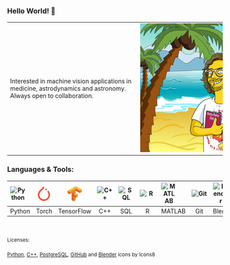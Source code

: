 ### Hello World! 👋

<table>
    <tr> 
        <td>
            <div style="width:290px">Interested in machine vision applications in medicine, astrodynamics and astronomy. Always open to collaboration.</div>
        </td>
        <td>
            <div style="width:590px"><img src="imgs/5de3997c13372400174c5d95.jpeg" width="400"> </div>
        </td>
    </tr>
</table>

### Languages & Tools:

| <img align="left" alt="Python" width="36px" src="https://img.icons8.com/color/48/000000/python.png" /> | <img align="left" alt = "PyTorch"   width="36px" src="imgs/pytorch-icon.png" /> | <center><img align="center" alt="TensorFlow" width="36px" src="imgs/tensorflow-icon.png" /></center> | <img align="left" alt="C++" width="36px" src="https://img.icons8.com/color/48/000000/c-plus-plus-logo.png" /> | <img align="left" alt="SQL" width="36px" src="https://img.icons8.com/color/48/000000/postgreesql.png" /> | <img align="left" alt="R" width="36px" src="https://www.r-project.org/logo/Rlogo.png" /> | <img align="left" alt="MATLAB" width="36px" src="https://upload.wikimedia.org/wikipedia/commons/2/21/Matlab_Logo.png" /> | <img align="left" alt="Git" width="36px" src="https://img.icons8.com/fluent/48/000000/github.png" /> | <img align="left" alt="Blender" width="36px" src="https://img.icons8.com/color/48/000000/blender-3d.png" /> |
| --- | --- | --- | --- | --- | --- | --- | --- | --- |
| <center>Python | <center>Torch | <center>TensorFlow | <center>C++ | <center>SQL | <center>R | <center>MATLAB | <center>Git | <center>Blender |

<br>
<br>
<sup> Licenses:</sup>

<sup>[Python](https://icons8.com/icon/13441/python), [C++](https://icons8.com/icon/40669/c++), [PostgreSQL](https://icons8.com/icon/38561/postgresql), [GitHub](https://icons8.com/icon/AZOZNnY73haj/github) and [Blender](https://icons8.com/icon/65231/blender-3d) icons by Icons8
</sup>
